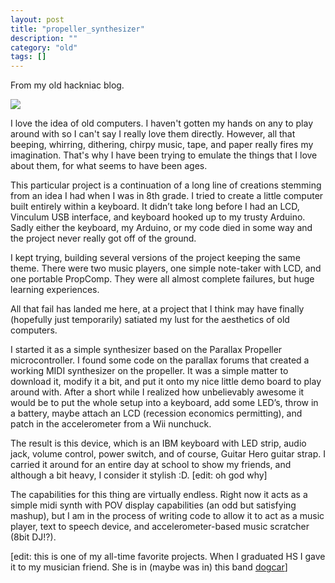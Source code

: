 ```yaml
---
layout: post
title: "propeller_synthesizer"
description: ""
category: "old"
tags: []
---
```



From my old hackniac blog.


![](http://hackniac.com/images/relic/synthesizer.png)

I love the idea of old computers. I haven't gotten my hands on any to play around with so I can't say I really love them directly. However, all that beeping, whirring, dithering, chirpy music, tape, and paper really fires my imagination. That's why I have been trying to emulate the things that I love about them, for what seems to have been ages.

This particular project is a continuation of a long line of creations stemming from an idea I had when I was in 8th grade. I tried to create a little computer built entirely within a keyboard. It didn’t take long before I had an LCD, Vinculum USB interface, and keyboard hooked up to my trusty Arduino. Sadly either the keyboard, my Arduino, or my code died in some way and the project never really got off of the ground.

I kept trying, building several versions of the project keeping the same theme. There were two music players, one simple note-taker with LCD, and one portable PropComp. They were all almost complete failures, but huge learning experiences.

All that fail has landed me here, at a project that I think may have finally (hopefully just temporarily) satiated my lust for the aesthetics of old computers.

I started it as a simple synthesizer based on the Parallax Propeller microcontroller. I found some code on the parallax forums that created a working MIDI synthesizer on the propeller. It was a simple matter to download it, modify it a bit, and put it onto my nice little demo board to play around with. After a short while I realized how unbelievably awesome it would be to put the whole setup into a keyboard, add some LED’s, throw in a battery, maybe attach an LCD (recession economics permitting), and patch in the accelerometer from a Wii nunchuck.

The result is this device, which is an IBM keyboard with LED strip, audio jack, volume control, power switch, and of course, Guitar Hero guitar strap. I carried it around for an entire day at school to show my friends, and although a bit heavy, I consider it stylish :D. [edit: oh god why]

The capabilities for this thing are virtually endless. Right now it acts as a simple midi synth with POV display capabilities (an odd but satisfying mashup), but I am in the process of writing code to allow it to act as a music player, text to speech device, and accelerometer-based music scratcher (8bit DJ!?).

[edit: this is one of my all-time favorite projects. When I graduated HS I gave it to my musician friend. She is in (maybe was in) this band [dogcar](https://soundcloud.com/dogcar)]
